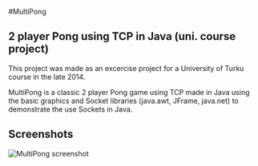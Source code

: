 #MultiPong
## 2 player Pong using TCP in Java (uni. course project)

This project was made as an excercise project for a University of Turku course in the late 2014.

MultiPong is a classic 2 player Pong game using TCP made in Java using the basic graphics and Socket libraries (java.awt, JFrame, java.net) to demonstrate the use Sockets in Java.

## Screenshots

![MultiPong screenshot](http://i.imgur.com/5uNOBOJ.png)
